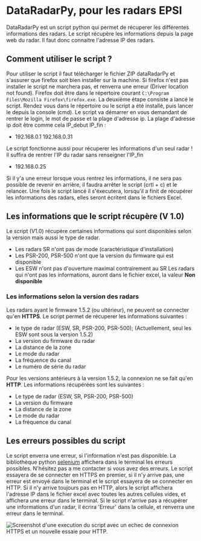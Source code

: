 # DataRadarPy, pour les radars EPSI

DataRadarPy est un script python qui permet de récuperer les différentes informations des radars.
Le script récupère les informations depuis la page web du radar. Il faut donc connaitre l'adresse IP des radars.

## Comment utiliser le script ?

Pour utiliser le script il faut télécharger le fichier ZIP dataRadarPy et s'assurer que firefox soit bien installer sur la machine.
Si firefox n'est pas installer le script ne marchera pas, et renverra une erreur (Driver location not found). Firefox doit être dans le répertoire courant ```C:\Program Files\Mozilla Firefox\firefox.exe```.
La deuxième étape consiste a lancé le script. Rendez vous dans le répertoire ou le script a été installé, puis lancer le depuis la console (cmd). Le script va démarrer en vous demandant de rentrer le login, le mot de passe et la plage d'adresse ip. La plage d'adresse ip doit être comme cela IP_debut IP_fin : 
- 192.168.0.1 192.168.0.31

Le script fonctionne aussi pour récuperer les informations d'un seul radar ! Il suffira de rentrer l'IP du radar sans renseigner l'IP_fin
- 192.168.0.25

Si il y'a une erreur lorsque vous rentrez les informations, il ne sera pas possible de revenir en arrière, il faudra arrêter le script (crtl + c) et le relancer.
Une fois le script lancé il s'éxecutera, lorsqu'il a finit de récupérer les informations des radars, elles seront écritent dans le fichiers Excel.


## Les informations que le script récupère (V 1.0)

Le script (V1.0) récupère certaines informations qui sont disponibles selon la version mais aussi le type de radar.
- Les radars SR n'ont pas de mode (caractéristique d'installation)
- Les PSR-200, PSR-500 n'ont que la version du firmware qui est disponible
- Les ESW n'ont pas d'ouverture maximal contrairement au SR
Les radars qui n'ont pas les informations, auront dans le fichier excel, la valeur **Non disponible**

### Les informations selon la version des radars
Les radars ayant le firmware 1.5.2 (ou ultérieur), ne peuvent se connecter qu'en **HTTPS**.
Le script permet de récuperer les informations suivantes : 
- le type de radar (ESW, SR, PSR-200, PSR-500); (Actuellement, seul les ESW sont sous la version 1.5.2)
- La version du firmware du radar
- La distance de la zone
- Le mode du radar
- La fréquence du canal
- Le numéro de série du radar 

Pour les versions antérieurs à la version 1.5.2, la connexion ne se fait qu'en **HTTP**.
Les informations récupérées sont les suivantes :
- Le type de radar (ESW, SR, PSR-200, PSR-500)
- La version du firmware
- La distance de la zone
- Le mode du radar
- La fréquence du canal

## Les erreurs possibles du script
Le script enverra une erreur, si l'information n'est pas disponible. La bibliothèque python [selenium](https://www.selenium.dev/) affichera dans le terminal les erreurs possibles. N'hésitez pas a me contacter si vous avez des erreurs.
Le script essayera de se connecter en HTTPS en premier, si il n'y arrive pas, une erreur est envoyé dans le terminal et le script essayera de se connecter en HTTP. Si il n'y arrive toujours pas en HTTP, alors le script affichera l'adresse IP dans le fichier excel avec toutes les autres cellules vides, et affichera une erreur dans le terminal.
Si le script n'arrive pas a récupérer une informations d'un radar, il écrira 'Erreur' dans la cellule, et renverra une erreur dans le terminal.

![Screenshot d'une execution du script avec un echec de connexion HTTPS et un nouvelle essaie pour HTTP.](https://www.aht.li/3870439/Capture_decran_2024-09-06_141820.png)


